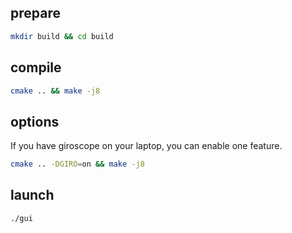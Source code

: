 ## prepare


```bash
mkdir build && cd build
```

## compile

```bash
cmake .. && make -j8
```

## options

If you have giroscope on your laptop, you can enable one feature.

```bash
cmake .. -DGIRO=on && make -j8
```

## launch

```
./gui
```
